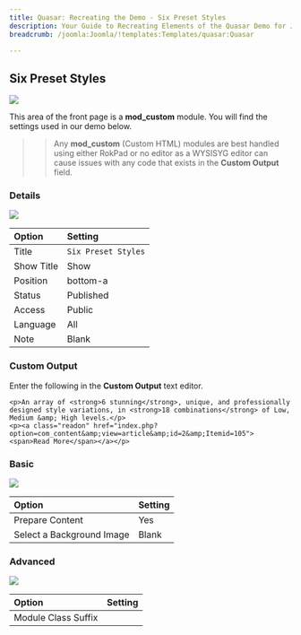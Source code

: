 ```yaml
---
title: Quasar: Recreating the Demo - Six Preset Styles
description: Your Guide to Recreating Elements of the Quasar Demo for Joomla
breadcrumb: /joomla:Joomla/!templates:Templates/quasar:Quasar

---
```


Six Preset Styles
-----

![][demo]

This area of the front page is a **mod_custom** module. You will find the settings used in our demo below.

>> Any **mod_custom** (Custom HTML) modules are best handled using either RokPad or no editor as a WYSISYG editor can cause issues with any code that exists in the **Custom Output** field.

### Details

![][demo2]

| Option     | Setting             |  
| :--------- | :------------------ |  
| Title      | `Six Preset Styles` |  
| Show Title | Show                |  
| Position   | bottom-a            |  
| Status     | Published           |  
| Access     | Public              |  
| Language   | All                 |  
| Note       | Blank               |  

### Custom Output

Enter the following in the **Custom Output** text editor.

~~~
<p>An array of <strong>6 stunning</strong>, unique, and professionally designed style variations, in <strong>18 combinations</strong> of Low, Medium &amp; High levels.</p>
<p><a class="readon" href="index.php?option=com_content&amp;view=article&amp;id=2&amp;Itemid=105"><span>Read More</span></a></p>
~~~

### Basic

![][demo3]

| Option                    | Setting |  
| :------------------------ | :------ |  
| Prepare Content           | Yes     |  
| Select a Background Image | Blank   |

### Advanced

![][demo4]

| Option              | Setting |  
| :------------------ | :------ |  
| Module Class Suffix |         |  

[demo]: assets/demo_6.jpeg
[demo2]: assets/six_1.jpg
[demo3]: assets/showcase_2.jpeg
[demo4]: assets/showcase_3.jpeg